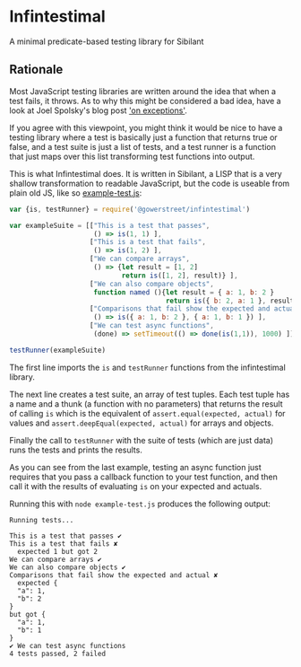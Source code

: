 # Infintestimal

A minimal predicate-based testing library for Sibilant

## Rationale

Most JavaScript testing libraries are written around the idea that when a test fails, it throws. As to why this might be considered a bad idea, have a look at Joel Spolsky's blog post ['on exceptions'](http://www.joelonsoftware.com/2003/10/13/13/).

If you agree with this viewpoint, you might think it would be nice to have a testing library where a test is basically just a function that returns true or false, and a test suite is just a list of tests, and a test runner is a function that just maps over this list transforming test functions into output.

This is what Infintestimal does. It is written in Sibilant, a LISP that is a very shallow transformation to readable JavaScript, but the code is useable from plain old JS, like so [example-test.js](example-test.js):

```javascript
var {is, testRunner} = require('@gowerstreet/infintestimal')

var exampleSuite = [["This is a test that passes",
                     () => is(1, 1) ],
                    ["This is a test that fails",
                     () => is(1, 2) ],
                    ["We can compare arrays",
                     () => {let result = [1, 2]
                            return is([1, 2], result)} ],
                    ["We can also compare objects",
                     function named (){let result = { a: 1, b: 2 }
                                       return is({ b: 2, a: 1 }, result)} ],
                    ["Comparisons that fail show the expected and actual",
                     () => is({ a: 1, b: 2 }, { a: 1, b: 1 }) ],
                    ["We can test async functions",
                     (done) => setTimeout(() => done(is(1,1)), 1000) ]]

testRunner(exampleSuite)
```

The first line imports the `is` and `testRunner` functions from the infintestimal library.

The next line creates a test suite, an array of test tuples. Each test tuple has a name and a thunk (a function with no parameters) that returns the result of calling `is` which is the equivalent of `assert.equal(expected, actual)` for values and `assert.deepEqual(expected, actual)` for arrays and objects.

Finally the call to `testRunner` with the suite of tests (which are just data) runs the tests and prints the results.

As you can see from the last example, testing an async function just requires that you pass a callback function to your test function, and then call it with the results of evaluating `is` on your expected and actuals.

Running this with `node example-test.js` produces the following output:

```
Running tests...

This is a test that passes ✔
This is a test that fails ✘
  expected 1 but got 2
We can compare arrays ✔
We can also compare objects ✔
Comparisons that fail show the expected and actual ✘
  expected {
  "a": 1,
  "b": 2
}
but got {
  "a": 1,
  "b": 1
}
✔ We can test async functions
4 tests passed, 2 failed
```
